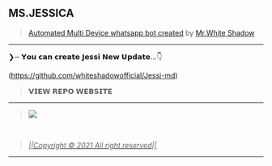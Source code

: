 

## MS.JESSICA


> [Automated Multi Device whatsapp bot created](https://github.com/whiteshadowofficial) by [Mr.White Shadow](https://github.com/whiteshadowofficial)

----


❯─ 𝗬𝗼𝘂 𝗰𝗮𝗻 𝗰𝗿𝗲𝗮𝘁𝗲 𝗝𝗲𝘀𝘀𝗶 𝗡𝗲𝘄 𝗨𝗽𝗱𝗮𝘁𝗲...👇

(https://github.com/whiteshadowofficial/Jessi-md)

> 𝗩𝗜𝗘𝗪 𝗥𝗘𝗣𝗢 𝗪𝗘𝗕𝗦𝗜𝗧𝗘

----

> <a href="https://github.com/whiteshadowofficial/Jessi-md"><img src="https://img.shields.io/badge/Setup-Jessi WA Bot-FFFFFF6B?style=for-the-badge&logo=github&logoColor=FFFFFF6B&link=https://www.youtube.com/c/BOTINDO" /><br>

<br>



> *||Copyright © 2021 All right reserved||*

____________________________________________
